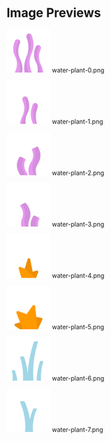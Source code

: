 # Image Previews

<img src="water-plant-0.png" width="100" /> water-plant-0.png<br>

<img src="water-plant-1.png" width="100" /> water-plant-1.png<br>

<img src="water-plant-2.png" width="100" /> water-plant-2.png<br>

<img src="water-plant-3.png" width="100" /> water-plant-3.png<br>

<img src="water-plant-4.png" width="100" /> water-plant-4.png<br>

<img src="water-plant-5.png" width="100" /> water-plant-5.png<br>

<img src="water-plant-6.png" width="100" /> water-plant-6.png<br>

<img src="water-plant-7.png" width="100" /> water-plant-7.png<br>

